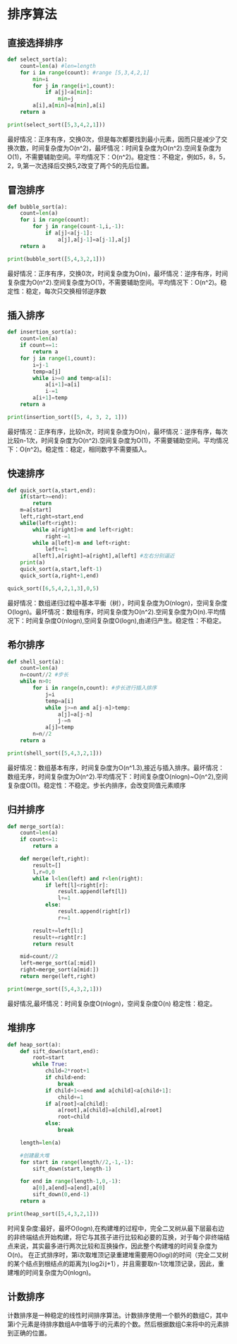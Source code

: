 # 排序算法

## 直接选择排序

```python
def select_sort(a):
    count=len(a) #len=length
    for i in range(count): #range [5,3,4,2,1]
        min=i
        for j in range(i+1,count):
            if a[j]<a[min]:
                min=j
        a[i],a[min]=a[min],a[i]
    return a

print(select_sort([5,3,4,2,1]))
```

最好情况：正序有序，交换0次，但是每次都要找到最小元素，因而只是减少了交换次数，时间复杂度为O(n^2)，最坏情况：时间复杂度为O(n^2).空间复杂度为O(1)，不需要辅助空间。平均情况下：O(n^2)。稳定性：不稳定，例如5，8，5，2，9,第一次选择后交换5,2改变了两个5的先后位置。

## 冒泡排序

```python
def bubble_sort(a):
    count=len(a)
    for i in range(count):
        for j in range(count-1,i,-1):
            if a[j]<a[j-1]:
                a[j],a[j-1]=a[j-1],a[j]
    return a

print(bubble_sort([5,4,3,2,1]))
```

最好情况：正序有序，交换0次，时间复杂度为O(n)，最坏情况：逆序有序，时间复杂度为O(n^2).空间复杂度为O(1)，不需要辅助空间。平均情况下：O(n^2)。稳定性：稳定，每次只交换相邻逆序数

## 插入排序

```python
def insertion_sort(a):
    count=len(a)
    if count==1:
        return a
    for j in range(1,count):
        i=j-1
        temp=a[j]
        while i>=0 and temp<a[i]:
            a[i+1]=a[i]
            i-=1
        a[i+1]=temp
    return a

print(insertion_sort([5, 4, 3, 2, 1]))
```

最好情况：正序有序，比较n次，时间复杂度为O(n)，最坏情况：逆序有序，每次比较n-1次，时间复杂度为O(n^2).空间复杂度为O(1)，不需要辅助空间。平均情况下：O(n^2)。稳定性：稳定，相同数字不需要插入。

## 快速排序

```python
def quick_sort(a,start,end):
    if(start>=end):
        return
    m=a[start]
    left,right=start,end
    while(left<right):
        while a[right]>m and left<right:
            right-=1
        while a[left]<m and left<right:
            left+=1
        a[left],a[right]=a[right],a[left] #左右分别逼近
    print(a)
    quick_sort(a,start,left-1)
    quick_sort(a,right+1,end)

quick_sort([6,5,4,2,1,3],0,5)
```

最好情况：数组递归过程中基本平衡（树），时间复杂度为O(nlogn)，空间复杂度O(logn)。最坏情况：数组有序，时间复杂度为O(n^2).空间复杂度为O(n).平均情况下：时间复杂度O(nlogn),空间复杂度O(logn),由递归产生。稳定性：不稳定。

## 希尔排序

```python
def shell_sort(a):
    count=len(a)
    n=count//2 #步长
    while n>0:
        for i in range(n,count): #步长进行插入排序
            j=i
            temp=a[i]
            while j>=n and a[j-n]>temp:
                a[j]=a[j-n]
                j-=n
            a[j]=temp
        n=n//2
    return a

print(shell_sort([5,4,3,2,1]))
```

最好情况：数组基本有序，时间复杂度为O(n^1.3),接近与插入排序。最坏情况：数组无序，时间复杂度为O(n^2).平均情况下：时间复杂度O(nlogn)~O(n^2),空间复杂度O(1)。稳定性：不稳定。步长内排序，会改变同值元素顺序

## 归并排序

```python
def merge_sort(a):
    count=len(a)
    if count<=1:
        return a

    def merge(left,right):
        result=[]
        l,r=0,0
        while l<len(left) and r<len(right):
            if left[l]<right[r]:
                result.append(left[l])
                l+=1
            else:
                result.append(right[r])
                r+=1

        result+=left[l:]
        result+=right[r:]
        return result

    mid=count//2
    left=merge_sort(a[:mid])
    right=merge_sort(a[mid:])
    return merge(left,right)

print(merge_sort([5,4,3,2,1]))
```

最好情况,最坏情况：时间复杂度O(nlogn)，空间复杂度O(n) 稳定性：稳定。

## 堆排序

```python
def heap_sort(a):
    def sift_down(start,end):
        root=start
        while True:
            child=2*root+1
            if child>end:
                break
            if child+1<=end and a[child]<a[child+1]:
                child+=1
            if a[root]<a[child]:
                a[root],a[child]=a[child],a[root]
                root=child
            else:
                break

    length=len(a)

    #创建最大堆
    for start in range(length//2,-1,-1):
        sift_down(start,length-1)

    for end in range(length-1,0,-1):
        a[0],a[end]=a[end],a[0]
        sift_down(0,end-1)
    return a

print(heap_sort([5,4,3,2,1]))
```

时间复杂度:最好，最坏O(logn),在构建堆的过程中，完全二叉树从最下层最右边的非终端结点开始构建，将它与其孩子进行比较和必要的互换，对于每个非终端结点来说，其实最多进行两次比较和互换操作，因此整个构建堆的时间复杂度为O(n)。
 在正式排序时，第i次取堆顶记录重建堆需要用O(logi)的时间（完全二叉树的某个结点到根结点的距离为⌊log2i⌋+1），并且需要取n-1次堆顶记录，因此，重建堆的时间复杂度为O(nlogn)。

## 计数排序

计数排序是一种稳定的线性时间排序算法。计数排序使用一个额外的数组C，其中第i个元素是待排序数组A中值等于i的元素的个数。然后根据数组C来将中的元素排到正确的位置。
